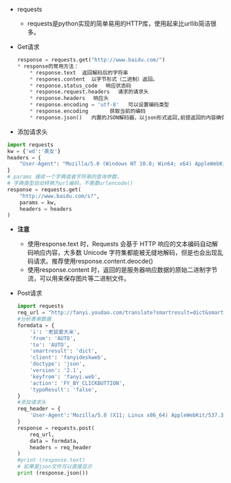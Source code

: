 - requests

  - requests是python实现的简单易用的HTTP库，使用起来比urllib简洁很多。

- Get请求

  ```python
  response = requests.get("http://www.baidu.com/")
  * response的常用方法：
      * response.text  返回解码后的字符串
      * respones.content  以字节形式（二进制）返回。
      * response.status_code　 响应状态码
      * response.request.headers　 请求的请求头
      * response.headers　 响应头
      * response.encoding = 'utf-8'   可以设置编码类型
      * response.encoding       获取当前的编码
      * response.json()   内置的JSON解码器，以json形式返回,前提返回的内容确保是json格式的，不然解析出错会抛异常
  
  ```

  

-  添加请求头

  ```python
  import requests
  kw = {'wd':'美女'}
  headers = {
      "User-Agent": "Mozilla/5.0 (Windows NT 10.0; Win64; x64) AppleWebKit/537.36 (KHTML, like Gecko) Chrome/54.0.2840.99 Safari/537.36"
  }
  # params 接收一个字典或者字符串的查询参数，
  # 字典类型自动转换为url编码，不需要urlencode()
  response = requests.get(
      "http://www.baidu.com/s?",
      params = kw, 
      headers = headers
  )
  ```

- **注意**
  - 使用response.text 时，Requests 会基于 HTTP 响应的文本编码自动解码响应内容，大多数 Unicode 字符集都能被无缝地解码，但是也会出现乱码请求。推荐使用response.content.deocde()
  - 使用response.content 时，返回的是服务器响应数据的原始二进制字节流，可以用来保存图片等二进制文件。

- Post请求

  ```python
  import requests
  req_url = "http://fanyi.youdao.com/translate?smartresult=dict&smartresult=rule&smartresult=ugc&sessionFrom=null"
  #分析表单数据
  formdata = {
      'i': '老鼠爱大米',
      'from': 'AUTO',
      'to': 'AUTO',
      'smartresult': 'dict',
      'client': 'fanyideskweb',
      'doctype': 'json',
      'version': '2.1',
      'keyfrom': 'fanyi.web',
      'action': 'FY_BY_CLICKBUTTION',
      'typoResult': 'false',
  }
  #添加请求头
  req_header = {
      'User-Agent':'Mozilla/5.0 (X11; Linux x86_64) AppleWebKit/537.36 (KHTML, like Gecko) Chrome/67.0.3396.99 Safari/537.36',
  }
  response = requests.post(
      req_url, 
      data = formdata, 
      headers = req_header
  )
  #print (response.text)
  # 如果是json文件可以直接显示
  print (response.json())
  
  ```

  

